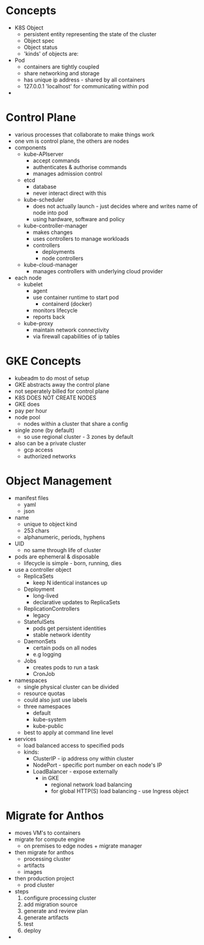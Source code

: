 # Concepts
* K8S Object
  * persistent entity representing the state of the cluster
  * Object spec
  * Object status
  * 'kinds' of objects are:
* Pod
  * containers are tightly coupled
  * share networking and storage
  * has unique ip address - shared by all containers
  * 127.0.0.1 'localhost' for communicating within pod
* 

# Control Plane
* various processes that collaborate to make things work
* one vm is control plane, the others are nodes
* components
  * kube-APIserver
    * accept commands
    * authenticates & authorise commands
    * manages admission control
  * etcd
    * database
    * never interact direct with this
  * kube-scheduler
    * does not actually launch - just decides where and writes name of node into pod
    * using hardware, software and policy
  * kube-controller-manager
    * makes changes
    * uses controllers to manage workloads
    * controllers
      * deployments
      * node controllers
  * kube-cloud-manager
    * manages controllers with underlying cloud provider
* each node
  * kubelet
    * agent
    * use container runtime to start pod
      * containerd (docker)
    * monitors lifecycle
    * reports back
  * kube-proxy
    * maintain network connectivity
    * via firewall capabilities of ip tables

# GKE Concepts
* kubeadm to do most of setup
* GKE abstracts away the control plane
* not seperately billed for control plane
* K8S DOES NOT CREATE NODES
* GKE does
* pay per hour
* node pool
  * nodes within a cluster that share a config
* single zone (by default)
  * so use regional cluster - 3 zones by default
* also can be a private cluster
  * gcp access
  * authorized networks

# Object Management
* manifest files
  * yaml
  * json
* name
  * unique to object kind
  * 253 chars
  * alphanumeric, periods, hyphens
* UID
  * no same through life of cluster
* pods are ephemeral & disposable
  * lifecycle is simple - born, running, dies
* use a controller object
  * ReplicaSets
    * keep N identical instances up
  * Deployment
    * long-lived
    * declarative updates to ReplicaSets
  * ReplicationControllers
    * legacy
  * StatefulSets
    * pods get persistent identities
    * stable network identity
  * DaemonSets
    * certain pods on all nodes
    * e.g logging
  * Jobs
    * creates pods to run a task
    * CronJob
* namespaces
  * single physical cluster can be divided
  * resource quotas
  * could also just use labels
  * three namespaces
    * default
    * kube-system
    * kube-public
  * best to apply at command line level
* services
  * load balanced access to specified pods
  * kinds:
    * ClusterIP - ip address ony within cluster
    * NodePort - specific port number on each node's IP
    * LoadBalancer - expose externally
      * in GKE
        * regional network load balancing
        * for global HTTP(S) load balancing - use Ingress object

# Migrate for Anthos
* moves VM's to containers
* migrate for compute engine
  * on premises to edge nodes + migrate manager
* then migrate for anthos
  * processing cluster
  * artifacts
  * images
* then production project
  * prod cluster
* steps
  1. configure processing cluster
  2. add migration source
  3. generate and review plan
  4. generate artifacts
  5. test
  6. deploy
* 
